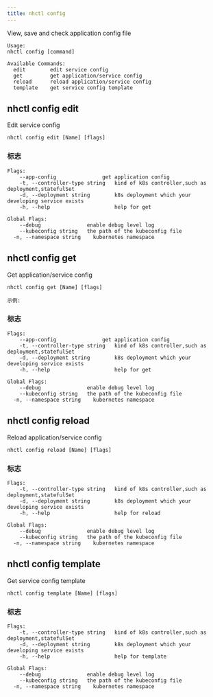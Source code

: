 ```yaml
---
title: nhctl config
---
```


View, save and check application config file

```console
Usage:
nhctl config [command]

Available Commands:
  edit        edit service config
  get         get application/service config
  reload      reload application/service config
  template    get service config template
```

## nhctl config edit

Edit service config

```console
nhctl config edit [Name] [flags]
```

### 标志

```console
Flags:
    --app-config               get application config
    -t, --controller-type string   kind of k8s controller,such as deployment,statefulSet
    -d, --deployment string        k8s deployment which your developing service exists
    -h, --help                     help for get

Global Flags:
    --debug               enable debug level log
    --kubeconfig string   the path of the kubeconfig file
  -n, --namespace string    kubernetes namespace
```

## nhctl config get

Get application/service config

```console
nhctl config get [Name] [flags]
```

```
示例:
```

### 标志

```console
Flags:
    --app-config               get application config
    -t, --controller-type string   kind of k8s controller,such as deployment,statefulSet
    -d, --deployment string        k8s deployment which your developing service exists
    -h, --help                     help for get

Global Flags:
    --debug               enable debug level log
    --kubeconfig string   the path of the kubeconfig file
  -n, --namespace string    kubernetes namespace
```

## nhctl config reload

Reload application/service config

```console
nhctl config reload [Name] [flags]
```

### 标志

```console
Flags:
    -t, --controller-type string   kind of k8s controller,such as deployment,statefulSet
    -d, --deployment string        k8s deployment which your developing service exists
    -h, --help                     help for reload

Global Flags:
    --debug               enable debug level log
    --kubeconfig string   the path of the kubeconfig file
  -n, --namespace string    kubernetes namespace
```

## nhctl config template

Get service config template

```console
nhctl config template [Name] [flags]
```

### 标志

```console
Flags:
    -t, --controller-type string   kind of k8s controller,such as deployment,statefulSet
    -d, --deployment string        k8s deployment which your developing service exists
    -h, --help                     help for template

Global Flags:
    --debug               enable debug level log
    --kubeconfig string   the path of the kubeconfig file
  -n, --namespace string    kubernetes namespace
```

